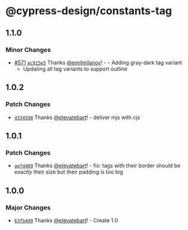 # @cypress-design/constants-tag

## 1.1.0

### Minor Changes

- [#571](https://github.com/cypress-io/cypress-design/pull/571) [`ac915e5`](https://github.com/cypress-io/cypress-design/commit/ac915e5c2a3afe355e83c120d6ab4560051f12ce) Thanks [@emilmilanov](https://github.com/emilmilanov)! - - Adding gray-dark tag variant
  - Updating all tag variants to support outline

## 1.0.2

### Patch Changes

- [`d334590`](https://github.com/cypress-io/cypress-design/commit/d33459005ee80d2dc91b2d597be50a10dc095e5d) Thanks [@elevatebart](https://github.com/elevatebart)! - deliver mjs with cjs

## 1.0.1

### Patch Changes

- [`aefd489`](https://github.com/cypress-io/cypress-design/commit/aefd4892aa8757a28ca1a3ca4e21ee5d25171f88) Thanks [@elevatebart](https://github.com/elevatebart)! - fix: tags with their border should be exactly their size but their padding is too big

## 1.0.0

### Major Changes

- [`63fb4d9`](https://github.com/cypress-io/cypress-design/commit/63fb4d9e60f6c56c563d17e3b983d0ebd25e0e87) Thanks [@elevatebart](https://github.com/elevatebart)! - Create 1.0
